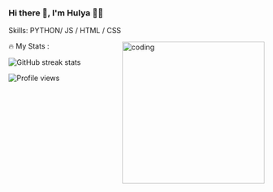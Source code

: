 ### Hi there 👋, I'm Hulya 👩‍💻


Skills: PYTHON/ JS / HTML / CSS

<img align="right" alt="coding" width="280" src="https://media.tenor.com/rePDfDWO3XoAAAAd/hacking.gif">
 
🔥 My Stats :

![GitHub streak stats](https://streak-stats.demolab.com/?user=Hulyamr13&theme=dark)  



![Profile views](https://gpvc.arturio.dev/Hulyamr13)  

